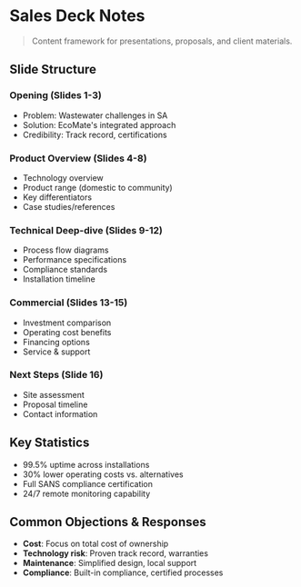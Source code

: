 # Sales Deck Notes

> Content framework for presentations, proposals, and client materials.

## Slide Structure

### Opening (Slides 1-3)
- Problem: Wastewater challenges in SA
- Solution: EcoMate's integrated approach
- Credibility: Track record, certifications

### Product Overview (Slides 4-8)
- Technology overview
- Product range (domestic to community)
- Key differentiators
- Case studies/references

### Technical Deep-dive (Slides 9-12)
- Process flow diagrams
- Performance specifications
- Compliance standards
- Installation timeline

### Commercial (Slides 13-15)
- Investment comparison
- Operating cost benefits
- Financing options
- Service & support

### Next Steps (Slide 16)
- Site assessment
- Proposal timeline
- Contact information

## Key Statistics
- 99.5% uptime across installations
- 30% lower operating costs vs. alternatives
- Full SANS compliance certification
- 24/7 remote monitoring capability

## Common Objections & Responses
- **Cost**: Focus on total cost of ownership
- **Technology risk**: Proven track record, warranties
- **Maintenance**: Simplified design, local support
- **Compliance**: Built-in compliance, certified processes